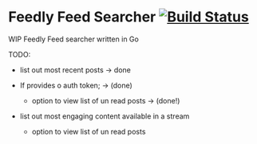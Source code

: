 # Feedly Feed Searcher [![Build Status](https://travis-ci.org/jezzay/feedly-searcher.svg?branch=master)](https://travis-ci.org/jezzay/feedly-searcher)

WIP Feedly Feed searcher written in Go

TODO: 

 - list out most recent posts -> done
 - If provides o auth token; ->  (done)
    - option to view list of un read posts -> (done!)
 
 - list out most engaging content available in a stream
   - option to view list of un read posts   